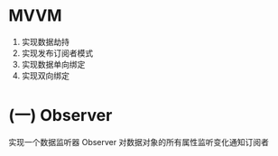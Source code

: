# MVVM
1. 实现数据劫持
2. 实现发布订阅者模式
3. 实现数据单向绑定
4. 实现双向绑定

# (一) Observer
实现一个数据监听器 Observer 对数据对象的所有属性监听变化通知订阅者
